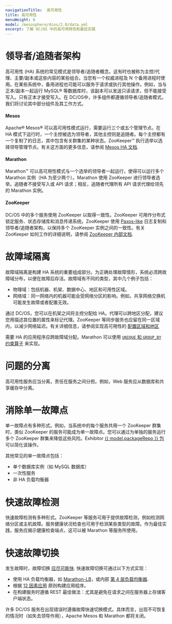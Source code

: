 ```yaml
---
navigationTitle:  高可用性
title: 高可用性
menuWeight: 6
model: /mesosphere/dcos/2.0/data.yml
excerpt: 了解 DC/OS 中的高可用特性和最佳实践
---
```



# 领导者/追随者架构

高可用性 (HA) 系统的常见模式是领导者/追随者概念。这有时也被称为主控/代理、主要/副本或这些内容的某些组合。当您有一个权威进程及 N 个备用进程时使用。在某些系统中，备用进程也可能可以服务于请求或执行其他操作。例如，当与正本/副本一起运行 MySQL&reg; 等数据库时，该副本可以发送只读请求，但不能接受写入。只有正本才接受写入。在 DC/OS中，许多组件都遵循领导者/追随者模式。我们将讨论其中部分组件及其工作方式。

#### Mesos

Apache&reg; Mesos&reg; 可以高可用性模式运行，需要运行三个或五个管理节点。在 HA 模式下运行时，一个主控被选为领导者，其他主控则是追随者。每个主控都有一个复制了的日志，其中包含有关群集的某种状态。ZooKeeper&trade; 执行选举以选择领导管理节点。有关这方面的更多信息，请参阅 [Mesos HA 文档](https://mesos.apache.org/documentation/latest/high-availability/).

#### Marathon

Marathon&trade; 可以高可用性模式与一个选举的领导者一起运行，使得可以运行多个 Marathon 实例（HA 为至少两个）。Marathon 使用 ZooKeeper 进行领导者选举。追随者不接受写入或 API 请求；相反，追随者代理所有 API 请求代理给领先的 Marathon 实例。

#### ZooKeeper

DC/OS 中的多个服务使用 ZooKeeper 以取得一致性。ZooKeeper 可用作分布式锁定服务、状态存储库和消息传递系统。ZooKeeper 使用 [Paxos-like](https://en.wikipedia.org/wiki/Paxos_(computer_science)) 日志复制和领导者/追随者架构，以保持多个 ZooKeeper 实例之间的一致性。有关 ZooKeeper 如何工作的详细说明，请参阅 [ZooKeeper 内部文档](https://zookeeper.apache.org/doc/r3.4.8/zookeeperInternals.html).

# 故障域隔离
故障域隔离是构建 HA 系统的重要组成部分。为正确处理故障情形，系统必须跨故障域分布，以便在故障后存活。故障域有不同的类型，其中几个例子包括：

- 物理域：包括机器、机架、数据中心、地区和可用性区域。
- 网络域：同一网络内的机器可能会受网络分区的影响。例如，共享网络交换机可能发生故障或者配置无效。

通过 DC/OS，您可以在机架之间将主控分配给 HA。代理可以跨地区分配，建议您用描述其位置的属性来标记代理。ZooKeeper 等同步服务也应留在同一区域内，以减少网络延迟。有关详细信息，请参阅实现高可用性的 [配置区域和地区](/mesosphere/dcos/cn/2.0/installing/production/advanced-configuration/configuring-zones-regions/)

需要 HA 的应用程序应跨故障域分配。Marathon 可以使用 [`UNIQUE` 和 `GROUP_BY` 约束算子](https://mesosphere.github.io/marathon/docs/constraints.html) 来实现。

# 问题的分离

高可用性服务应当分离，责任在服务之间分担。例如，Web 服务应从数据库和共享缓存中分离。

# 消除单一故障点

单一故障点有多种形式。例如，当系统中的每个服务共用一个 ZooKeeper 群集时，类似 ZooKeeper 的服务可能成为单一故障点。您可以通过为单独的服务运行多个 ZooKeeper 群集来降低这些风险。Exhibitor [{{ model.packageRepo }} 包](https://github.com/mesosphere/exhibitor-dcos) 可以简化该操作。

其他常见的单一故障点包括：

- 单个数据库实例（如 MySQL 数据库）
- 一次性服务
- 非 HA 负载均衡器

# 快速故障检测

快速故障检测有多种形式。ZooKeeper 等服务可用于提供故障检测，例如检测网络分区或主机故障。服务健康状况检查也可用于检测某些类型的故障。作为最佳实践，服务应揭示健康检查端点，这可以被 Marathon 等服务所使用。

# 快速故障切换

发生故障时，故障切换 [应尽可能快](https://en.wikipedia.org/wiki/Fail-fast). 快速故障切换可通过以下方式实现：

 * 使用 HA 负载均衡器，如 [Marathon-LB](/mesosphere/dcos/cn/services/marathon-lb/latest/)，或内部 [第 4 层负载均衡器](/mesosphere/dcos/cn/2.0/networking/load-balancing-vips/).
 * 根据 [12 因素应用](http://12factor.net/) 原则构建应用程序。
 * 在构建服务时遵循 REST 最佳做法：尤其是避免在请求之间在服务器上存储客户端状态。

许多 DC/OS 服务在出现错误时遵循故障快速切换模式。具体而言，出现不可恢复的情况时（如失去领导作用），Apache Mesos 和 Marathon 都将关闭。
